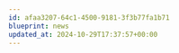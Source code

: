 ```yaml
---
id: afaa3207-64c1-4500-9181-3f3b77fa1b71
blueprint: news
updated_at: 2024-10-29T17:37:57+00:00
---
```

